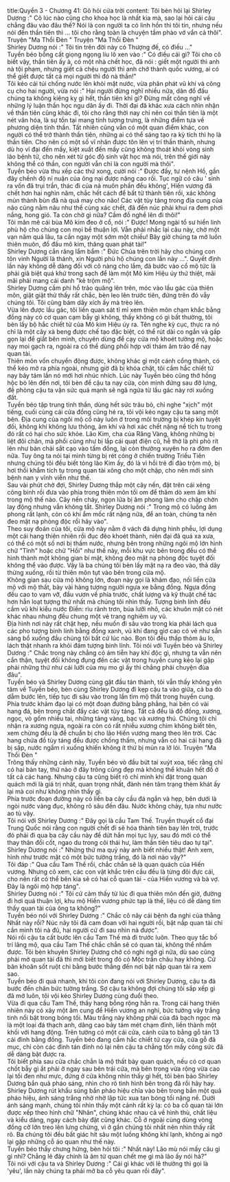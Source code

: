 title:Quyển 3 - Chương 41: Gõ hỏi cửa trời
content:
Tôi bèn hỏi lại Shirley Dương :" Cô lúc nào cũng cho khoa học là nhất kia mà, sao lại hỏi cái câu chẳng đâu vào đâu thế? Nói là con người ta có linh hồn thì tôi tin, nhưng nếu nói đến thần tiên thì ... tôi cho rằng toàn là chuyện tầm phào vớ vẩn cả thôi". Truyện "Ma Thổi Đèn " Truyện "Ma Thổi Đèn " <br>Shirley Dương nói :" Tôi tin trên đời này có Thượng đế, có điều ..."<br>Tuyền béo bỗng cất giọng ngọng líu lô xen vào :" Có điều cái gì? Tôi cho cô biết vậy, thần tiên ấy à, có một nhà chết học, đã nói : giết một người thì anh nà tội phạm, nhưng giết cả chệu người thì anh chở thành quốc vương, ai có thể giết được tất cả mọi người thì đó nà thần!"<br>Tôi kéo cái túi chống nước lên khỏi mặt nước, vừa phân phát vũ khí và công cụ cho hai người, vừa nói :" Hai người đừng nghĩ nhiều nữa, dân đổ đấu chúng ta không kiêng kỵ gì hết, thần tiên khỉ gì? Đừng mất công nghĩ về những lý luận thần học ngu dân ấy đi. Thời đại đã khác xưa cách nhìn nhận về thần tiên cũng khác đi, tôi cho rằng thời nay chỉ nên coi thần tiên là một nét văn hóa, là sự tồn tại mang tính tượng trưng, là những điểm tựa về phương diện tinh thần. Tất nhiên cũng vẫn có một quan điểm khác, con người có thể trở thành thần tiên, những ai có thể sáng tạo ra kỳ tích thì họ là thần tiên. Cho nên có một số vĩ nhân được tôn lên vị trí thần thánh, nhưng dù họ vĩ đại đến mấy, kiệt xuất đến mấy cũng không thoát khỏi vòng sinh lão bệnh tử, cho nên xét từ góc độ sinh vật học mà nói, trên thế giới này không thể có thần, con người vẫn chỉ là con người mà thôi".<br>Tuyền béo vừa thu xếp các thứ xong, cười nói :" Được đấy, tư nệnh Hồ, gần đây chềnh độ ní nuận của ông nại được nâng cao rồi. Tục ngữ có câu ' sinh ra vốn đã trụi trần, thác đi của nả muôn phần đều không', Hiến vương đã chết hơn hai nghìn năm, chắc hết cách để bất tử thành tiên rồi, xác không mủn thành bùn đã nà quá may cho não! Các vật tùy táng trong địa cung của não cũng nằm nâu như thế cùng xác chết, đã đến núc phải khui ra đem phơi nắng, hong gió. Ta còn chờ gì nữa? Cầm đồ nghề lên đi thôi!"<br>Tôi mân mê cái bùa Mô kim đeo ở cổ, nói :" Được! Mong ngài tổ sư hiển linh phù hộ cho chúng con mọi bề thuận lợi. Vẫn phải nhắc lại câu này, chờ một vạn năm quá lâu, ta cần ngay một sớm một chiều! Bây giờ chúng ta mở luôn thiên muôn, đổ đấu mô kim, thăng quan phát tài!"<br>Shirley Dương cắn răng lẩm bẩm :" Đức Chúa trên trời hãy cho chúng con tôn vinh Người là thánh, xin Người phù hộ chúng con lần này ...". Quyết định lần này không dễ dàng đối với cô nàng cho lắm, đã bước vào cổ mộ tức là phải giã biệt quá khứ trong sạch để làm một Mô kim Hiệu úy thứ thiệt, mãi mãi phải mang cái danh "kẻ trộm mộ".<br>Shirley Dương cầm phi hổ trảo quăng lên trên, móc vào lầu gác của thiên môn, giật giật thử thấy rất chắc, bèn leo lên trước tiên, đứng trên đó vẫy chúng tôi. Tôi cũng bám dây xích ấy mà trèo lên.<br>Vừa lên được lầu gác, tôi liền quan sát tỉ mỉ xem thiên môn chạm khắc bằng đồng này có cơ quan cạm bẫy gì không, thấy không có gì bất thường, tôi bèn lấy bộ hắc chiết tử của Mô kim Hiệu úy ra. Tên nghe kỳ cục, thực ra nó chỉ là một cây xà beng được chế tạo đặc biệt, có thể rút dài co ngắn và gấp gọn lại để giắt bên mình, chuyên dùng để cạy cửa mộ khoét tường mộ, hoặc nạy moi gạch ra, ngoài ra có thể dùng phối hợp với thám âm trảo để nạy quan tài.<br>Thiên môn vốn chuyển động được, không khác gì một cánh cổng thành, có thể kéo mở ra phía ngoài, nhưng giờ đã bị khóa chặt, tôi cầm hắc chiết tử nạy bảy tám lần nó mới hơi nhúc nhích. Lúc này Tuyền béo cũng thở hồng hộc bò lên đến nơi, tôi bèn để cậu ta nạy cửa, còn mình đứng sau đỡ lưng, đề phòng cậu ta vận sức quá mạnh sẽ ngã ngửa từ lầu gác này rơi xuống đất.<br>Tuyền béo tập trung tinh thần, dùng hết sức trâu bò, chỉ nghe "xịch" một tiếng, cuối cùng cái cửa đồng cũng hé ra, tôi vội kéo ngay cậu ta sang một bên. Địa cung của ngôi mộ cổ này luôn ở trong môi trường bị khép kín tuyệt đối, không khí không lưu thông, âm khí và hơi xác chết nặng nề tích tụ trong đó rất có hại cho sức khỏe. Lão Kim, cha của Răng Vàng, không những bị liệt đôi chân, mà phổi cũng như bị lắp cái quạt điện cũ, hễ thở là phì phò rít lên như bàn chải sắt cạo vào tấm đồng, lại còn thường xuyên ho ra đờm đen nữa. Tuy ông ta nói tại mình từng bị rét cóng ở chiến trường Triều Tiên nhưng chúng tôi đều biết tỏng lão Kim ấy, đó là vì hồi trẻ đi đào trộm mộ, bị hơi thối khắm tích tụ trong quan tài xông cho một chập, cho nên mới sinh bệnh nan y vĩnh viễn như thế.<br>Sau vài phút chờ đợi, Shirley Dương thắp một cây nến, đặt trên cái xẻng công binh rồi đưa vào phía trong thiên môn tối om để thăm dò xem âm khí trong mộ thế nào. Cây nến cháy, ngọn lửa bị âm phong làm cho chập chờn lay động nhưng vẫn không tắt. Shirley Dương nói :" Trong mộ có luồng âm phong rất lạnh, còn có khí ẩm mốc rất nặng nữa, để an toàn, chúng ta nên đeo mặt nạ phòng độc rồi hãy vào".<br>Theo suy đoán của tôi, cửa mộ này nằm ở vách đá dựng hình phễu, lợi dụng một cái hang thiên nhiên rồi đục đẽo khoét thành, niên đại đã quá xa xưa, có thể có một số nơi bị thấm nước, nhưng bên trong những ngôi mộ lớn hình chữ "Tỉnh" hoặc chữ "Hồi" như thế này, mỗi khu vực bên trong đều có thể hình thành một không gian bí mật, không đeo mặt nạ phòng độc tuyệt đối không thể vào được. Vậy là ba chúng tôi bèn lấy mặt nạ ra đeo vào, thả dây thừng xuống, rồi từ thiên môn tụt vào bên trong cửa mộ.<br>Không gian sau cửa mộ không lớn, đoạn này gọi là khảm đạo, nối liền cửa mộ với mộ thất, bày vài hàng tượng người ngựa xe bằng đồng. Ngựa đồng đều cao to vạm vỡ, đầu vươn về phía trước, chất lượng và kỹ thuật chế tác hơn hẳn loạt tượng thứ nhất mà chúng tôi nhìn thấy. Tượng binh lính đều cầm vũ khí kiểu nước Điền: rìu rãnh trơn, búa lưỡi nhô, các khuôn mặt có nét khác nhau nhưng đều chung một vẻ trang nghiêm uy vũ.<br>Địa hình nơi này rất chật hẹp, nếu muốn đi sâu vào trong kia phải lách qua các pho tượng binh lính bằng đồng xanh, vũ khí đang giơ cao có vẻ như sẵn sàng bổ xuống đầu chúng tôi bất cứ lúc nào. Bọn tôi đều thấp thỏm âu lo, lách thật nhanh ra khỏi đám tượng binh lính. Tôi nói với Tuyền béo và Shirley Dương :" Chắc trong này chẳng có ám tiễn hay khí độc gì, nhưng ta vẫn nên cẩn thận, tuyệt đối không đụng đến các vật trong huyền cung kẻo lại gặp phải những thứ như cái lưỡi của mụ mo gì ấy thì chẳng phải chuyện đùa đâu".<br>Tuyền béo và Shirley Dương cùng gật đầu tán thành, tôi vẫn thấy không yên tâm về Tuyền béo, bèn cùng Shirley Dương đi kẹp cậu ta vào giữa, cả ba dò dẫm bước lên, tiếp tục đi sâu vào trong lần tìm mộ thất trong huyền cung.<br>Phía trước khảm đạo lại có một đoạn đường bằng phẳng, hai bên có vài hang đá, bên trong chất đầy các vật tùy táng. Tất cả đều là đồ đồng, xương, ngọc, vò gốm nhiều tai, những tảng vàng, bạc và xương thú. Chúng tôi chỉ nhận ra xương ngựa, ngoài ra còn có rất nhiều xương chim không biết tên, xem chừng đều là để chuẩn bị cho lão Hiến vương mang theo lên trời. Các hang chứa đồ tùy táng đều được chống thấm, nhưng vẫn có hai cái hang đã bị sập, nước ngầm rỉ xuống khiến không ít thứ bị mủn ra lở lói. Truyện "Ma Thổi Đèn " <br>Trông thấy những cảnh này, Tuyền béo vò đầu bứt tai xuýt xoa, tiếc rằng chỉ có hai bàn tay, thứ nào ở đây trông cũng đẹp mà không thể khuân hết đồ ở tất cả các hang. Nhưng cậu ta cũng biết rõ chỉ minh khí đặt trong quan quách mới là giá trị nhất, quan trọng nhất, đành nén tâm trạng thèm khát ấy lại mà coi như không nhìn thấy gì.<br>Phía trước đoạn đường này có liền ba cây cầu đá ngắn và hẹp, bên dưới là ngòi nước vàng đục, không rõ sâu đến đâu. Nước không chảy, tựa như nước ao tù vậy.<br>Tôi nói với Shirley Dương :" Đây gọi là cầu Tam Thế. Truyền thuyết cổ đại Trung Quốc nói rằng con người chết đi sẽ hóa thành tiên bay lên trời, trước đó phải đi qua ba cây cầu này để dứt hẳn mọi tục lụy, sau đó mới có thể thay thân đổi cốt, ngao du trong cõi thái hư, làm thần tiên tiêu dao tự tại".<br>Shirley Dương nói :" Những thứ ma quỷ này anh biết nhiều thật! Anh xem, hình như trước mặt có một bức tường trắng, đó là nơi nào vậy?"<br>Tôi đáp :" Qua cầu Tam Thế rồi, chắc chắn sẽ là quan quách của Hiến vương. Nhưng cô xem, các con vật khắc trên cầu đều là từng đôi đực cái, cho nên rất có thể bên kia sẽ có hai cỗ quan tài - của Hiến vương và bà vợ. Đây là ngôi mộ hợp táng".<br>Shirley Dương nói :" Tôi cứ cảm thấy từ lúc đi qua thiên môn đến giờ, đường đi hơi quá thuận lợi, khu mộ Hiến vương phức tạp là thế, liệu có dễ dàng tìm thấy quan tài của ông ta không?"<br>Tuyền béo nói với Shirley Dương :" Chắc cô nây cái bệnh đa nghi của thằng Nhất này rồi? Núc nãy tôi đã cam đoan với hai người rồi, bật nắp quan tài chỉ cần mình tôi nà đủ, hai người cứ đi sau nhìn nà được".<br>Nói rồi cậu ta cất bước lên cầu Tam Thế mà đi trước luôn. Theo quy tắc bố trí lăng mộ, qua cầu Tam Thế chắc chắn sẽ có quan tài, không thể nhầm được. Tôi bèn khuyên Shirley Dương chớ có nghi ngờ gì nữa, dù sao cũng phải mở quan tài đã thì mới biết trong đó có Mộc trần châu hay không. Cứ băn khoăn sốt ruột chi bằng bước thẳng đến nơi bật nắp quan tài ra xem sao.<br>Tuyền béo đi quá nhanh, khi tôi còn đang nói với Shirley Dương, cậu ta đã bước đến chân bức tường trắng. Sợ cậu ta không đợi chúng tôi sắp xếp gì đã mở luôn, tôi vội kéo Shirley Dương cùng đuổi theo.<br>Vừa đi qua cầu Tam Thế, thấy hang bỗng rộng hẳn ra. Trong cái hang thiên nhiên này có xây một âm cung để Hiến vương an nghỉ, bức tường vây trắng tinh nổi bật trong bóng tối. Màu trắng này không phải của đá bạch ngọc mà là một loại đá thạch anh, dâng cao bảy tám mét chạm đỉnh, liền thành một khối với hang động. Trên tường có một cái cửa, cánh cửa to bằng gỗ tán 13 cái đinh bằng đồng. Tuyền béo đang cầm hắc chiết tử cạy cửa, cửa gỗ đã mục, chỉ còn các đinh tán đính nó lại nên cậu ta chẳng tốn mấy công sức đã dễ dàng bật được ra.<br>Tôi biết phía sau cửa chắc chắn là mộ thất bày quan quách, nếu có cơ quan chốt bẫy gì ắt phải ở ngay sau bên trái cửa, mà bên trong vừa rộng vừa cao lại tối đen như mực, đứng ở cửa không nhìn thấy gì hết, tôi bèn bảo Shirley Dương bắn quả pháo sáng, nhìn cho rõ tình hình bên trong đã rồi hãy hay.<br>Shirley Dương rút khẩu súng bắn pháo hiệu chĩa vào bên trong bắn một quả pháo hiệu, ánh sáng trắng nhờ nhờ lập tức xua tan bóng tối nặng nề. Dưới ánh sáng mạnh, chúng tôi nhìn thấy một cảnh rất kỳ lạ: có ba cỗ quan tài lớn được xếp theo hình chữ "Nhân", chúng khác nhau cả về hình thù, chất liệu và kiểu dáng, ngay cách bày đặt cũng khác. Cỗ ở ngoài cùng dùng vòng đồng cỡ lớn treo lên lưng chừng, vì ở gần chúng tôi nhất nên nhìn thấy rất rõ. Ba chúng tôi đều bất giác hít sâu một luồng không khí lạnh, không ai ngờ lại gặp những cỗ áo quan như thế này.<br>Tuyền béo thấy chưng hửng, bèn hỏi tôi :" Nhất này! Lão mù nói mấy câu gì gì nhỉ? Chẳng lẽ đây chính là âm tử quan chết mẹ gì mà lão ấy nói hả?"<br>Tôi nói với cậu ta và Shirley Dương :" Cái gì khác với lẽ thường thì gọi là 'yêu', lần này chúng ta phải mở ba cỗ yêu quan rồi đây".